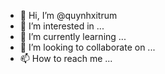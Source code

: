 - 👋 Hi, I’m @quynhxitrum
- 👀 I’m interested in ...
- 🌱 I’m currently learning ...
- 💞️ I’m looking to collaborate on ...
- 📫 How to reach me ...

<!---
quynhxitrum/quynhxitrum is a ✨ special ✨ repository because its `README.md` (this file) appears on your GitHub profile.
You can click the Preview link to take a look at your changes.
--->
